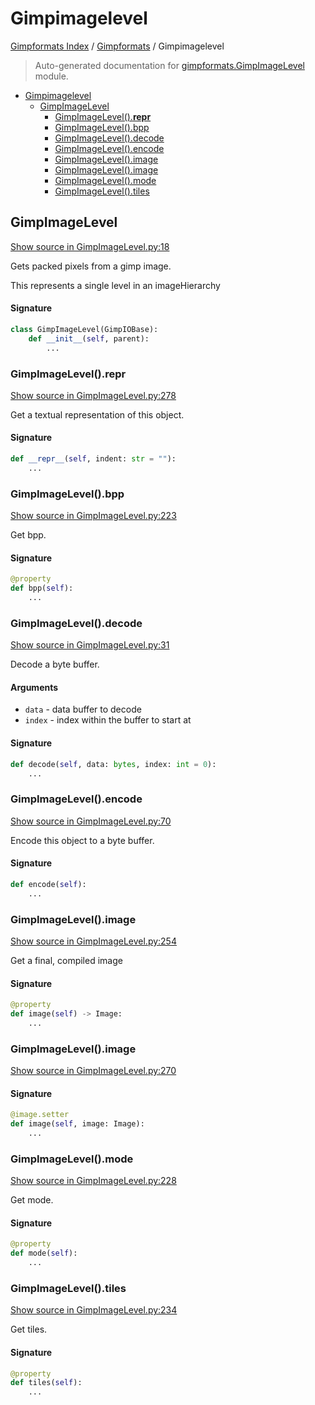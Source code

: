 # Gimpimagelevel

[Gimpformats Index](../README.md#gimpformats-index) /
[Gimpformats](./index.md#gimpformats) /
Gimpimagelevel

> Auto-generated documentation for [gimpformats.GimpImageLevel](../../../gimpformats/GimpImageLevel.py) module.

- [Gimpimagelevel](#gimpimagelevel)
  - [GimpImageLevel](#gimpimagelevel)
    - [GimpImageLevel().__repr__](#gimpimagelevel()__repr__)
    - [GimpImageLevel().bpp](#gimpimagelevel()bpp)
    - [GimpImageLevel().decode](#gimpimagelevel()decode)
    - [GimpImageLevel().encode](#gimpimagelevel()encode)
    - [GimpImageLevel().image](#gimpimagelevel()image)
    - [GimpImageLevel().image](#gimpimagelevel()image-1)
    - [GimpImageLevel().mode](#gimpimagelevel()mode)
    - [GimpImageLevel().tiles](#gimpimagelevel()tiles)

## GimpImageLevel

[Show source in GimpImageLevel.py:18](../../../gimpformats/GimpImageLevel.py#L18)

Gets packed pixels from a gimp image.

This represents a single level in an imageHierarchy

#### Signature

```python
class GimpImageLevel(GimpIOBase):
    def __init__(self, parent):
        ...
```

### GimpImageLevel().__repr__

[Show source in GimpImageLevel.py:278](../../../gimpformats/GimpImageLevel.py#L278)

Get a textual representation of this object.

#### Signature

```python
def __repr__(self, indent: str = ""):
    ...
```

### GimpImageLevel().bpp

[Show source in GimpImageLevel.py:223](../../../gimpformats/GimpImageLevel.py#L223)

Get bpp.

#### Signature

```python
@property
def bpp(self):
    ...
```

### GimpImageLevel().decode

[Show source in GimpImageLevel.py:31](../../../gimpformats/GimpImageLevel.py#L31)

Decode a byte buffer.

#### Arguments

- `data` - data buffer to decode
- `index` - index within the buffer to start at

#### Signature

```python
def decode(self, data: bytes, index: int = 0):
    ...
```

### GimpImageLevel().encode

[Show source in GimpImageLevel.py:70](../../../gimpformats/GimpImageLevel.py#L70)

Encode this object to a byte buffer.

#### Signature

```python
def encode(self):
    ...
```

### GimpImageLevel().image

[Show source in GimpImageLevel.py:254](../../../gimpformats/GimpImageLevel.py#L254)

Get a final, compiled image

#### Signature

```python
@property
def image(self) -> Image:
    ...
```

### GimpImageLevel().image

[Show source in GimpImageLevel.py:270](../../../gimpformats/GimpImageLevel.py#L270)

#### Signature

```python
@image.setter
def image(self, image: Image):
    ...
```

### GimpImageLevel().mode

[Show source in GimpImageLevel.py:228](../../../gimpformats/GimpImageLevel.py#L228)

Get mode.

#### Signature

```python
@property
def mode(self):
    ...
```

### GimpImageLevel().tiles

[Show source in GimpImageLevel.py:234](../../../gimpformats/GimpImageLevel.py#L234)

Get tiles.

#### Signature

```python
@property
def tiles(self):
    ...
```